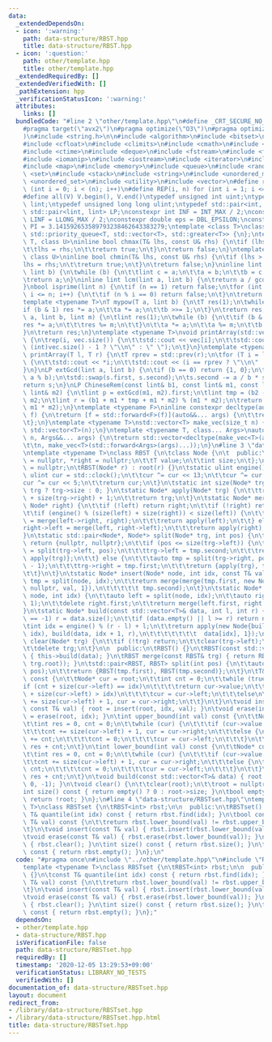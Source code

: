 ```yaml
---
data:
  _extendedDependsOn:
  - icon: ':warning:'
    path: data-structure/RBST.hpp
    title: data-structure/RBST.hpp
  - icon: ':question:'
    path: other/template.hpp
    title: other/template.hpp
  _extendedRequiredBy: []
  _extendedVerifiedWith: []
  _pathExtension: hpp
  _verificationStatusIcon: ':warning:'
  attributes:
    links: []
  bundledCode: "#line 2 \"other/template.hpp\"\n#define _CRT_SECURE_NO_WARNINGS\n\
    #pragma target(\"avx2\")\n#pragma optimize(\"O3\")\n#pragma optimize(\"unroll-loops\"\
    )\n#include <string.h>\n\n#include <algorithm>\n#include <bitset>\n#include <cassert>\n\
    #include <cfloat>\n#include <climits>\n#include <cmath>\n#include <complex>\n\
    #include <ctime>\n#include <deque>\n#include <fstream>\n#include <functional>\n\
    #include <iomanip>\n#include <iostream>\n#include <iterator>\n#include <list>\n\
    #include <map>\n#include <memory>\n#include <queue>\n#include <random>\n#include\
    \ <set>\n#include <stack>\n#include <string>\n#include <unordered_map>\n#include\
    \ <unordered_set>\n#include <utility>\n#include <vector>\n#define rep(i, n) for\
    \ (int i = 0; i < (n); i++)\n#define REP(i, n) for (int i = 1; i <= (n); i++)\n\
    #define all(V) V.begin(), V.end()\ntypedef unsigned int uint;\ntypedef long long\
    \ lint;\ntypedef unsigned long long ulint;\ntypedef std::pair<int, int> P;\ntypedef\
    \ std::pair<lint, lint> LP;\nconstexpr int INF = INT_MAX / 2;\nconstexpr lint\
    \ LINF = LLONG_MAX / 2;\nconstexpr double eps = DBL_EPSILON;\nconstexpr double\
    \ PI = 3.141592653589793238462643383279;\ntemplate <class T>\nclass prique : public\
    \ std::priority_queue<T, std::vector<T>, std::greater<T>> {\n};\ntemplate <class\
    \ T, class U>\ninline bool chmax(T& lhs, const U& rhs) {\n\tif (lhs < rhs) {\n\
    \t\tlhs = rhs;\n\t\treturn true;\n\t}\n\treturn false;\n}\ntemplate <class T,\
    \ class U>\ninline bool chmin(T& lhs, const U& rhs) {\n\tif (lhs > rhs) {\n\t\t\
    lhs = rhs;\n\t\treturn true;\n\t}\n\treturn false;\n}\ninline lint gcd(lint a,\
    \ lint b) {\n\twhile (b) {\n\t\tlint c = a;\n\t\ta = b;\n\t\tb = c % b;\n\t}\n\
    \treturn a;\n}\ninline lint lcm(lint a, lint b) {\n\treturn a / gcd(a, b) * b;\n\
    }\nbool isprime(lint n) {\n\tif (n == 1) return false;\n\tfor (int i = 2; i *\
    \ i <= n; i++) {\n\t\tif (n % i == 0) return false;\n\t}\n\treturn true;\n}\n\
    template <typename T>\nT mypow(T a, lint b) {\n\tT res(1);\n\twhile (b) {\n\t\t\
    if (b & 1) res *= a;\n\t\ta *= a;\n\t\tb >>= 1;\n\t}\n\treturn res;\n}\nlint modpow(lint\
    \ a, lint b, lint m) {\n\tlint res(1);\n\twhile (b) {\n\t\tif (b & 1) {\n\t\t\t\
    res *= a;\n\t\t\tres %= m;\n\t\t}\n\t\ta *= a;\n\t\ta %= m;\n\t\tb >>= 1;\n\t\
    }\n\treturn res;\n}\ntemplate <typename T>\nvoid printArray(std::vector<T>& vec)\
    \ {\n\trep(i, vec.size()) {\n\t\tstd::cout << vec[i];\n\t\tstd::cout << (i ==\
    \ (int)vec.size() - 1 ? \"\\n\" : \" \");\n\t}\n}\ntemplate <typename T>\nvoid\
    \ printArray(T l, T r) {\n\tT rprev = std::prev(r);\n\tfor (T i = l; i != r; i++)\
    \ {\n\t\tstd::cout << *i;\n\t\tstd::cout << (i == rprev ? \"\\n\" : \" \");\n\t\
    }\n}\nLP extGcd(lint a, lint b) {\n\tif (b == 0) return {1, 0};\n\tLP s = extGcd(b,\
    \ a % b);\n\tstd::swap(s.first, s.second);\n\ts.second -= a / b * s.first;\n\t\
    return s;\n}\nLP ChineseRem(const lint& b1, const lint& m1, const lint& b2, const\
    \ lint& m2) {\n\tlint p = extGcd(m1, m2).first;\n\tlint tmp = (b2 - b1) * p %\
    \ m2;\n\tlint r = (b1 + m1 * tmp + m1 * m2) % (m1 * m2);\n\treturn std::make_pair(r,\
    \ m1 * m2);\n}\ntemplate <typename F>\ninline constexpr decltype(auto) lambda_fix(F&&\
    \ f) {\n\treturn [f = std::forward<F>(f)](auto&&... args) {\n\t\treturn f(f, std::forward<decltype(args)>(args)...);\n\
    \t};\n}\ntemplate <typename T>\nstd::vector<T> make_vec(size_t n) {\n\treturn\
    \ std::vector<T>(n);\n}\ntemplate <typename T, class... Args>\nauto make_vec(size_t\
    \ n, Args&&... args) {\n\treturn std::vector<decltype(make_vec<T>(args...))>(\n\
    \t\tn, make_vec<T>(std::forward<Args>(args)...));\n}\n#line 3 \"data-structure/RBST.hpp\"\
    \ntemplate <typename T>\nclass RBST {\n\tclass Node {\n\t  public:\n\t\tNode *left\
    \ = nullptr, *right = nullptr;\n\t\tT value;\n\t\tint size;\n\t};\n\tNode* root\
    \ = nullptr;\n\tRBST(Node* r) : root(r) {}\n\tstatic ulint engine() {\n\t\tstatic\
    \ ulint cur = std::clock();\n\t\tcur ^= cur << 13;\n\t\tcur ^= cur >> 17;\n\t\t\
    cur ^= cur << 5;\n\t\treturn cur;\n\t}\n\tstatic int size(Node* trg) { return\
    \ trg ? trg->size : 0; }\n\tstatic Node* apply(Node* trg) {\n\t\ttrg->size = size(trg->left)\
    \ + size(trg->right) + 1;\n\t\treturn trg;\n\t}\n\tstatic Node* merge(Node* left,\
    \ Node* right) {\n\t\tif (!left) return right;\n\t\tif (!right) return left;\n\
    \t\tif (engine() % (size(left) + size(right)) < size(left)) {\n\t\t\tleft->right\
    \ = merge(left->right, right);\n\t\t\treturn apply(left);\n\t\t} else {\n\t\t\t\
    right->left = merge(left, right->left);\n\t\t\treturn apply(right);\n\t\t}\n\t\
    }\n\tstatic std::pair<Node*, Node*> split(Node* trg, int pos) {\n\t\tif (!trg)\
    \ return {nullptr, nullptr};\n\t\tif (pos <= size(trg->left)) {\n\t\t\tauto tmp\
    \ = split(trg->left, pos);\n\t\t\ttrg->left = tmp.second;\n\t\t\treturn {tmp.first,\
    \ apply(trg)};\n\t\t} else {\n\t\t\tauto tmp = split(trg->right, pos - size(trg->left)\
    \ - 1);\n\t\t\ttrg->right = tmp.first;\n\t\t\treturn {apply(trg), tmp.second};\n\
    \t\t}\n\t}\n\tstatic Node* insert(Node* node, int idx, const T& val) {\n\t\tauto\
    \ tmp = split(node, idx);\n\t\treturn merge(merge(tmp.first, new Node{nullptr,\
    \ nullptr, val, 1}),\n\t\t\t\t\t tmp.second);\n\t}\n\tstatic Node* erase(Node*\
    \ node, int idx) {\n\t\tauto left = split(node, idx);\n\t\tauto right = split(left.second,\
    \ 1);\n\t\tdelete right.first;\n\t\treturn merge(left.first, right.second);\n\t\
    }\n\tstatic Node* build(const std::vector<T>& data, int l, int r) {\n\t\tif (r\
    \ == -1) r = data.size();\n\t\tif (data.empty() || l >= r) return nullptr;\n\t\
    \tint idx = engine() % (r - l) + l;\n\t\treturn apply(new Node{build(data, l,\
    \ idx), build(data, idx + 1, r),\n\t\t\t\t\t\t\t  data[idx], 1});\n\t}\n\tvoid\
    \ clear(Node* trg) {\n\t\tif (!trg) return;\n\t\tclear(trg->left);\n\t\tclear(trg->right);\n\
    \t\tdelete trg;\n\t}\n\n  public:\n\tRBST() {}\n\tRBST(const std::vector<T>& data)\
    \ { this->build(data); }\n\tRBST merge(const RBST& trg) { return RBST(merge(root,\
    \ trg.root)); }\n\tstd::pair<RBST, RBST> split(int pos) {\n\t\tauto tmp = split(root,\
    \ pos);\n\t\treturn {RBST(tmp.first), RBST(tmp.second)};\n\t}\n\tT& find(int idx)\
    \ const {\n\t\tNode* cur = root;\n\t\tint cnt = 0;\n\t\twhile (true) {\n\t\t\t\
    if (cnt + size(cur->left) == idx)\n\t\t\t\treturn cur->value;\n\t\t\telse if (cnt\
    \ + size(cur->left) > idx)\n\t\t\t\tcur = cur->left;\n\t\t\telse\n\t\t\t\tcnt\
    \ += size(cur->left) + 1, cur = cur->right;\n\t\t}\n\t}\n\tvoid insert(int idx,\
    \ const T& val) { root = insert(root, idx, val); }\n\tvoid erase(int idx) { root\
    \ = erase(root, idx); }\n\tint upper_bound(int val) const {\n\t\tNode* cur = root;\n\
    \t\tint res = 0, cnt = 0;\n\t\twhile (cur) {\n\t\t\tif (cur->value <= val)\n\t\
    \t\t\tcnt += size(cur->left) + 1, cur = cur->right;\n\t\t\telse {\n\t\t\t\tres\
    \ += cnt;\n\t\t\t\tcnt = 0;\n\t\t\t\tcur = cur->left;\n\t\t\t}\n\t\t}\n\t\treturn\
    \ res + cnt;\n\t}\n\tint lower_bound(int val) const {\n\t\tNode* cur = root;\n\
    \t\tint res = 0, cnt = 0;\n\t\twhile (cur) {\n\t\t\tif (cur->value < val)\n\t\t\
    \t\tcnt += size(cur->left) + 1, cur = cur->right;\n\t\t\telse {\n\t\t\t\tres +=\
    \ cnt;\n\t\t\t\tcnt = 0;\n\t\t\t\tcur = cur->left;\n\t\t\t}\n\t\t}\n\t\treturn\
    \ res + cnt;\n\t}\n\tvoid build(const std::vector<T>& data) { root = build(data,\
    \ 0, -1); }\n\tvoid clear() {\n\t\tclear(root);\n\t\troot = nullptr;\n\t}\n\t\
    int size() const { return empty() ? 0 : root->size; }\n\tbool empty() const {\
    \ return !root; }\n};\n#line 4 \"data-structure/RBSTset.hpp\"\ntemplate <typename\
    \ T>\nclass RBSTset {\n\tRBST<int> rbst;\n\n  public:\n\tRBSTset() {}\n\tconst\
    \ T& quantile(int idx) const { return rbst.find(idx); }\n\tbool contains(const\
    \ T& val) const {\n\t\treturn rbst.lower_bound(val) != rbst.upper_bound(val);\n\
    \t}\n\tvoid insert(const T& val) { rbst.insert(rbst.lower_bound(val), val); }\n\
    \tvoid erase(const T& val) { rbst.erase(rbst.lower_bound(val)); }\n\tvoid clear()\
    \ { rbst.clear(); }\n\tint size() const { return rbst.size(); }\n\tbool empty()\
    \ const { return rbst.empty(); }\n};\n"
  code: "#pragma once\n#include \"../other/template.hpp\"\n#include \"RBST.hpp\"\n\
    template <typename T>\nclass RBSTset {\n\tRBST<int> rbst;\n\n  public:\n\tRBSTset()\
    \ {}\n\tconst T& quantile(int idx) const { return rbst.find(idx); }\n\tbool contains(const\
    \ T& val) const {\n\t\treturn rbst.lower_bound(val) != rbst.upper_bound(val);\n\
    \t}\n\tvoid insert(const T& val) { rbst.insert(rbst.lower_bound(val), val); }\n\
    \tvoid erase(const T& val) { rbst.erase(rbst.lower_bound(val)); }\n\tvoid clear()\
    \ { rbst.clear(); }\n\tint size() const { return rbst.size(); }\n\tbool empty()\
    \ const { return rbst.empty(); }\n};"
  dependsOn:
  - other/template.hpp
  - data-structure/RBST.hpp
  isVerificationFile: false
  path: data-structure/RBSTset.hpp
  requiredBy: []
  timestamp: '2020-12-05 13:29:53+09:00'
  verificationStatus: LIBRARY_NO_TESTS
  verifiedWith: []
documentation_of: data-structure/RBSTset.hpp
layout: document
redirect_from:
- /library/data-structure/RBSTset.hpp
- /library/data-structure/RBSTset.hpp.html
title: data-structure/RBSTset.hpp
---
```

